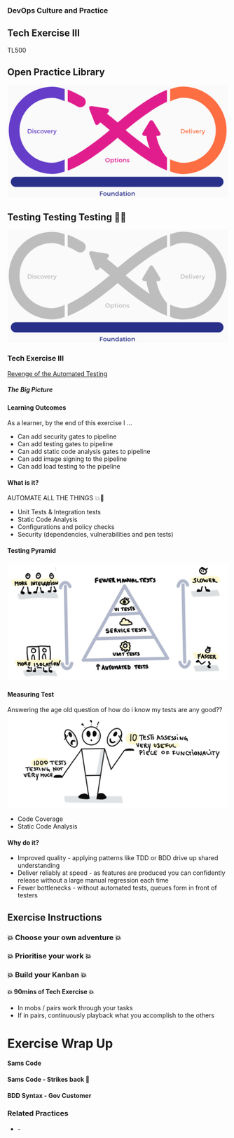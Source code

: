<!-- .slide: data-background-image="images/RH_NewBrand_Background.png" -->
### DevOps Culture and Practice <!-- .element: class="course-title" -->
## Tech Exercise III <!-- .element: class="title-color" -->
TL500 <!-- .element: class="title-color" -->



<div class="r-stack">
<div class="fragment fade-out" data-fragment-index="0" >
  <h2>Open Practice Library</h2>
  <img src="images/opl-complete.png">
</div>
<div class="fragment current-visible" data-fragment-index="0" >
  <h2>Testing Testing Testing 🔨🔨</h2>
  <a target="_blank" href="https://openpracticelibrary.com/practice/test-automation/">
  <img src="images/opl-foundation.png">
  </a>
</div>
</div>



### Tech Exercise III
[Revenge of the Automated Testing](https://starwarsintrocreator.kassellabs.io/?ref=redirect#!/BL_hsikixFsVbDNyZ28h)



##### The Big Picture <!-- .element: class="title-bottom-left" -->
<!-- .slide: data-background-size="contain" data-background-image="https://rht-labs.com/tech-exercise/3-revenge-of-the-automated-testing/images/big-picture-pipeline-complete.jpg", class="white-style" -->



#### Learning Outcomes
As a learner, by the end of this exercise I ...
* Can add security gates to pipeline
* Can add testing gates to pipeline
* Can add static code analysis gates to pipeline
* Can add image signing to the pipeline
* Can add load testing to the pipeline
<!--
--->



#### What is it?
AUTOMATE ALL THE THINGS 💥🔨
* Unit Tests & Integration tests
* Static Code Analysis
* Configurations and policy checks
* Security (dependencies, vulnerabilities and pen tests)



#### Testing Pyramid
![test-pyramid](images/tech-exercise-iii/testing-pyramid.png)



#### Measuring Test
Answering the age old question of how do i know my tests are any good??
![test-measuers](images/tech-exercise-iii/measuring-tests.png)
* Code Coverage
* Static Code Analysis



#### Why do it?
* Improved quality - applying patterns like TDD or BDD drive up shared understanding
* Deliver reliably at speed - as features are produced you can confidently release without a large manual regression each time
* Fewer bottlenecks - without automated tests, queues form in front of testers



## Exercise Instructions



### 💥 Choose your own adventure 💥 <!-- .element: class="title-bottom-left" -->
<!-- .slide: data-background-size="contain" data-background-image="images/tech-exercise-iii/team-backlog.png", class="black-style" data-background-opacity="1"	 -->



### 💥 Prioritise your work 💥 <!-- .element: class="title-bottom-left" -->
<!-- .slide: data-background-size="contain" data-background-image="images/tech-exercise-iii/priority-matrix.png", class="black-style" data-background-opacity="1"	 -->



### 💥 Build your Kanban 💥 <!-- .element: class="title-bottom-left" -->
<!-- .slide: data-background-size="contain" data-background-image="images/tech-exercise-iii/team-kanban.png", class="black-style" data-background-opacity="1"	 -->



#### 💥 90mins of Tech Exercise 💥
* In mobs / pairs work through your tasks
* If in pairs, continuously playback what you accomplish to the others



# Exercise Wrap Up



#### Sams Code <!-- .element: class="title-bottom-left" -->
<!-- .slide: data-background-size="contain" data-background-image="images/tech-exercise-iii/sams-code1.jpg", class="black-style" data-background-opacity="1"	 -->



#### Sams Code - Strikes back 🕺 <!-- .element: class="title-bottom-left" -->
<!-- .slide: data-background-size="contain" data-background-image="images/tech-exercise-iii/sams-code2.jpg", class="black-style" data-background-opacity="1"	 -->



#### BDD Syntax - Gov Customer <!-- .element: class="title-bottom-left" -->
<!-- .slide: data-background-size="contain" data-background-image="images/tech-exercise-iii/bdd-example.png", class="black-style" data-background-opacity="1"	 -->



<!-- .slide: data-background-image="images/chef-background.png", class="white-style" -->
### Related Practices
- [](https://openpracticelibrary.com/practice/) - 
